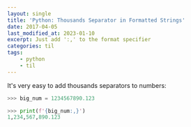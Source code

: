 ```yaml
---
layout: single
title: 'Python: Thousands Separator in Formatted Strings'
date: 2017-04-05
last_modified_at: 2023-01-10
excerpt: Just add ':,' to the format specifier
categories: til
tags:
    - python
    - til
---
```


It's very easy to add thousands separators to numbers:

```python
>>> big_num = 1234567890.123

>>> print(f'{big_num:,}')
1,234,567,890.123
```
